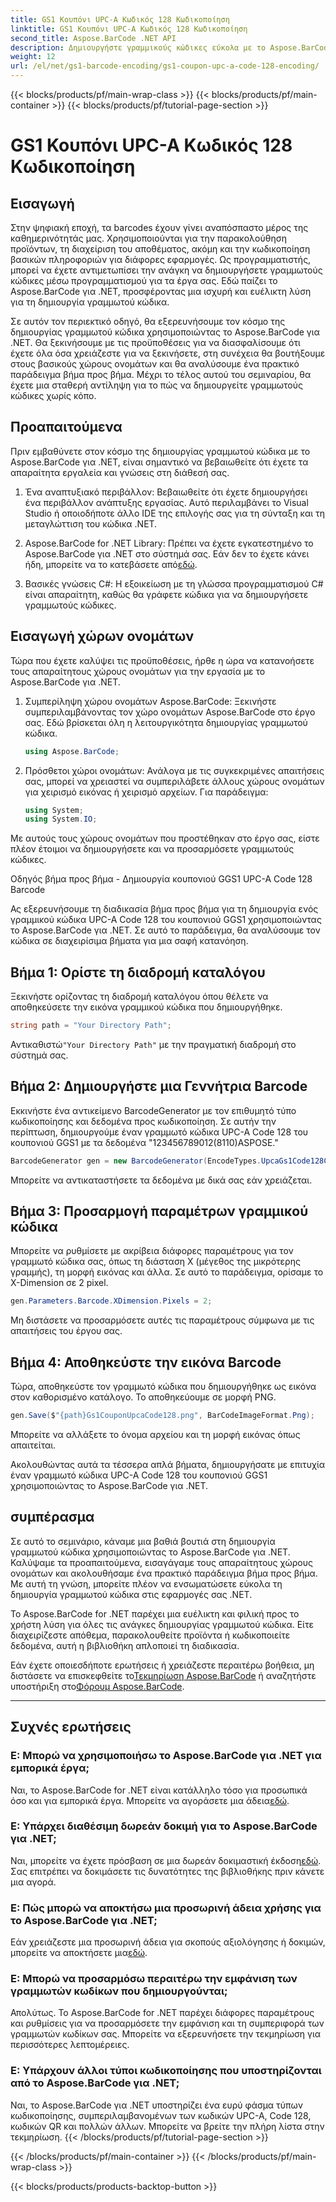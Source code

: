 ```yaml
---
title: GS1 Κουπόνι UPC-A Κωδικός 128 Κωδικοποίηση
linktitle: GS1 Κουπόνι UPC-A Κωδικός 128 Κωδικοποίηση
second_title: Aspose.BarCode .NET API
description: Δημιουργήστε γραμμικούς κώδικες εύκολα με το Aspose.BarCode for .NET - Η ολοκληρωμένη λύση δημιουργίας γραμμικού κώδικα. Ξεκινήστε σήμερα!
weight: 12
url: /el/net/gs1-barcode-encoding/gs1-coupon-upc-a-code-128-encoding/
---
```


{{< blocks/products/pf/main-wrap-class >}}
{{< blocks/products/pf/main-container >}}
{{< blocks/products/pf/tutorial-page-section >}}

# GS1 Κουπόνι UPC-A Κωδικός 128 Κωδικοποίηση


## Εισαγωγή

Στην ψηφιακή εποχή, τα barcodes έχουν γίνει αναπόσπαστο μέρος της καθημερινότητάς μας. Χρησιμοποιούνται για την παρακολούθηση προϊόντων, τη διαχείριση του αποθέματος, ακόμη και την κωδικοποίηση βασικών πληροφοριών για διάφορες εφαρμογές. Ως προγραμματιστής, μπορεί να έχετε αντιμετωπίσει την ανάγκη να δημιουργήσετε γραμμωτούς κώδικες μέσω προγραμματισμού για τα έργα σας. Εδώ παίζει το Aspose.BarCode για .NET, προσφέροντας μια ισχυρή και ευέλικτη λύση για τη δημιουργία γραμμωτού κώδικα.

Σε αυτόν τον περιεκτικό οδηγό, θα εξερευνήσουμε τον κόσμο της δημιουργίας γραμμωτού κώδικα χρησιμοποιώντας το Aspose.BarCode για .NET. Θα ξεκινήσουμε με τις προϋποθέσεις για να διασφαλίσουμε ότι έχετε όλα όσα χρειάζεστε για να ξεκινήσετε, στη συνέχεια θα βουτήξουμε στους βασικούς χώρους ονομάτων και θα αναλύσουμε ένα πρακτικό παράδειγμα βήμα προς βήμα. Μέχρι το τέλος αυτού του σεμιναρίου, θα έχετε μια σταθερή αντίληψη για το πώς να δημιουργείτε γραμμωτούς κώδικες χωρίς κόπο.

## Προαπαιτούμενα

Πριν εμβαθύνετε στον κόσμο της δημιουργίας γραμμωτού κώδικα με το Aspose.BarCode για .NET, είναι σημαντικό να βεβαιωθείτε ότι έχετε τα απαραίτητα εργαλεία και γνώσεις στη διάθεσή σας.

1. Ένα αναπτυξιακό περιβάλλον: Βεβαιωθείτε ότι έχετε δημιουργήσει ένα περιβάλλον ανάπτυξης εργασίας. Αυτό περιλαμβάνει το Visual Studio ή οποιοδήποτε άλλο IDE της επιλογής σας για τη σύνταξη και τη μεταγλώττιση του κώδικα .NET.

2.  Aspose.BarCode for .NET Library: Πρέπει να έχετε εγκατεστημένο το Aspose.BarCode για .NET στο σύστημά σας. Εάν δεν το έχετε κάνει ήδη, μπορείτε να το κατεβάσετε από[εδώ](https://releases.aspose.com/barcode/net/).

3. Βασικές γνώσεις C#: Η εξοικείωση με τη γλώσσα προγραμματισμού C# είναι απαραίτητη, καθώς θα γράφετε κώδικα για να δημιουργήσετε γραμμωτούς κώδικες.

## Εισαγωγή χώρων ονομάτων

Τώρα που έχετε καλύψει τις προϋποθέσεις, ήρθε η ώρα να κατανοήσετε τους απαραίτητους χώρους ονομάτων για την εργασία με το Aspose.BarCode για .NET.

1. Συμπερίληψη χώρου ονομάτων Aspose.BarCode: Ξεκινήστε συμπεριλαμβάνοντας τον χώρο ονομάτων Aspose.BarCode στο έργο σας. Εδώ βρίσκεται όλη η λειτουργικότητα δημιουργίας γραμμωτού κώδικα.

   ```csharp
   using Aspose.BarCode;
   ```

2. Πρόσθετοι χώροι ονομάτων: Ανάλογα με τις συγκεκριμένες απαιτήσεις σας, μπορεί να χρειαστεί να συμπεριλάβετε άλλους χώρους ονομάτων για χειρισμό εικόνας ή χειρισμό αρχείων. Για παράδειγμα:

   ```csharp
   using System;
   using System.IO;
   ```

Με αυτούς τους χώρους ονομάτων που προστέθηκαν στο έργο σας, είστε πλέον έτοιμοι να δημιουργήσετε και να προσαρμόσετε γραμμωτούς κώδικες.

Οδηγός βήμα προς βήμα - Δημιουργία κουπονιού GGS1 UPC-A Code 128 Barcode

Ας εξερευνήσουμε τη διαδικασία βήμα προς βήμα για τη δημιουργία ενός γραμμικού κώδικα UPC-A Code 128 του κουπονιού GGS1 χρησιμοποιώντας το Aspose.BarCode για .NET. Σε αυτό το παράδειγμα, θα αναλύσουμε τον κώδικα σε διαχειρίσιμα βήματα για μια σαφή κατανόηση.

## Βήμα 1: Ορίστε τη διαδρομή καταλόγου

Ξεκινήστε ορίζοντας τη διαδρομή καταλόγου όπου θέλετε να αποθηκεύσετε την εικόνα γραμμικού κώδικα που δημιουργήθηκε.

```csharp
string path = "Your Directory Path";
```

 Αντικαθιστώ`"Your Directory Path"` με την πραγματική διαδρομή στο σύστημά σας.

## Βήμα 2: Δημιουργήστε μια Γεννήτρια Barcode

Εκκινήστε ένα αντικείμενο BarcodeGenerator με τον επιθυμητό τύπο κωδικοποίησης και δεδομένα προς κωδικοποίηση. Σε αυτήν την περίπτωση, δημιουργούμε έναν γραμμωτό κώδικα UPC-A Code 128 του κουπονιού GGS1 με τα δεδομένα "123456789012(8110)ASPOSE."

```csharp
BarcodeGenerator gen = new BarcodeGenerator(EncodeTypes.UpcaGs1Code128Coupon, "123456789012(8110)ASPOSE");
```

Μπορείτε να αντικαταστήσετε τα δεδομένα με δικά σας εάν χρειάζεται.

## Βήμα 3: Προσαρμογή παραμέτρων γραμμικού κώδικα

Μπορείτε να ρυθμίσετε με ακρίβεια διάφορες παραμέτρους για τον γραμμωτό κώδικα σας, όπως τη διάσταση X (μέγεθος της μικρότερης γραμμής), τη μορφή εικόνας και άλλα. Σε αυτό το παράδειγμα, ορίσαμε το X-Dimension σε 2 pixel.

```csharp
gen.Parameters.Barcode.XDimension.Pixels = 2;
```

Μη διστάσετε να προσαρμόσετε αυτές τις παραμέτρους σύμφωνα με τις απαιτήσεις του έργου σας.

## Βήμα 4: Αποθηκεύστε την εικόνα Barcode

Τώρα, αποθηκεύστε τον γραμμωτό κώδικα που δημιουργήθηκε ως εικόνα στον καθορισμένο κατάλογο. Το αποθηκεύουμε σε μορφή PNG.

```csharp
gen.Save($"{path}Gs1CouponUpcaCode128.png", BarCodeImageFormat.Png);
```

Μπορείτε να αλλάξετε το όνομα αρχείου και τη μορφή εικόνας όπως απαιτείται.

Ακολουθώντας αυτά τα τέσσερα απλά βήματα, δημιουργήσατε με επιτυχία έναν γραμμωτό κώδικα UPC-A Code 128 του κουπονιού GGS1 χρησιμοποιώντας το Aspose.BarCode για .NET.

## συμπέρασμα

Σε αυτό το σεμινάριο, κάναμε μια βαθιά βουτιά στη δημιουργία γραμμωτού κώδικα χρησιμοποιώντας το Aspose.BarCode για .NET. Καλύψαμε τα προαπαιτούμενα, εισαγάγαμε τους απαραίτητους χώρους ονομάτων και ακολουθήσαμε ένα πρακτικό παράδειγμα βήμα προς βήμα. Με αυτή τη γνώση, μπορείτε πλέον να ενσωματώσετε εύκολα τη δημιουργία γραμμωτού κώδικα στις εφαρμογές σας .NET.

Το Aspose.BarCode for .NET παρέχει μια ευέλικτη και φιλική προς το χρήστη λύση για όλες τις ανάγκες δημιουργίας γραμμωτού κώδικα. Είτε διαχειρίζεστε απόθεμα, παρακολουθείτε προϊόντα ή κωδικοποιείτε δεδομένα, αυτή η βιβλιοθήκη απλοποιεί τη διαδικασία.

 Εάν έχετε οποιεσδήποτε ερωτήσεις ή χρειάζεστε περαιτέρω βοήθεια, μη διστάσετε να επισκεφθείτε το[Τεκμηρίωση Aspose.BarCode](https://reference.aspose.com/barcode/net/) ή αναζητήστε υποστήριξη στο[Φόρουμ Aspose.BarCode](https://forum.aspose.com/c/barcode/13).

---

## Συχνές ερωτήσεις

### Ε: Μπορώ να χρησιμοποιήσω το Aspose.BarCode για .NET για εμπορικά έργα;
 Ναι, το Aspose.BarCode for .NET είναι κατάλληλο τόσο για προσωπικά όσο και για εμπορικά έργα. Μπορείτε να αγοράσετε μια άδεια[εδώ](https://purchase.aspose.com/buy).

### Ε: Υπάρχει διαθέσιμη δωρεάν δοκιμή για το Aspose.BarCode για .NET;
Ναι, μπορείτε να έχετε πρόσβαση σε μια δωρεάν δοκιμαστική έκδοση[εδώ](https://releases.aspose.com/). Σας επιτρέπει να δοκιμάσετε τις δυνατότητες της βιβλιοθήκης πριν κάνετε μια αγορά.

### Ε: Πώς μπορώ να αποκτήσω μια προσωρινή άδεια χρήσης για το Aspose.BarCode για .NET;
 Εάν χρειάζεστε μια προσωρινή άδεια για σκοπούς αξιολόγησης ή δοκιμών, μπορείτε να αποκτήσετε μια[εδώ](https://purchase.aspose.com/temporary-license/).

### Ε: Μπορώ να προσαρμόσω περαιτέρω την εμφάνιση των γραμμωτών κωδίκων που δημιουργούνται;
Απολύτως. Το Aspose.BarCode for .NET παρέχει διάφορες παραμέτρους και ρυθμίσεις για να προσαρμόσετε την εμφάνιση και τη συμπεριφορά των γραμμωτών κωδίκων σας. Μπορείτε να εξερευνήσετε την τεκμηρίωση για περισσότερες λεπτομέρειες.

### Ε: Υπάρχουν άλλοι τύποι κωδικοποίησης που υποστηρίζονται από το Aspose.BarCode για .NET;
Ναι, το Aspose.BarCode για .NET υποστηρίζει ένα ευρύ φάσμα τύπων κωδικοποίησης, συμπεριλαμβανομένων των κωδικών UPC-A, Code 128, κωδικών QR και πολλών άλλων. Μπορείτε να βρείτε την πλήρη λίστα στην τεκμηρίωση.
{{< /blocks/products/pf/tutorial-page-section >}}

{{< /blocks/products/pf/main-container >}}
{{< /blocks/products/pf/main-wrap-class >}}

{{< blocks/products/products-backtop-button >}}
